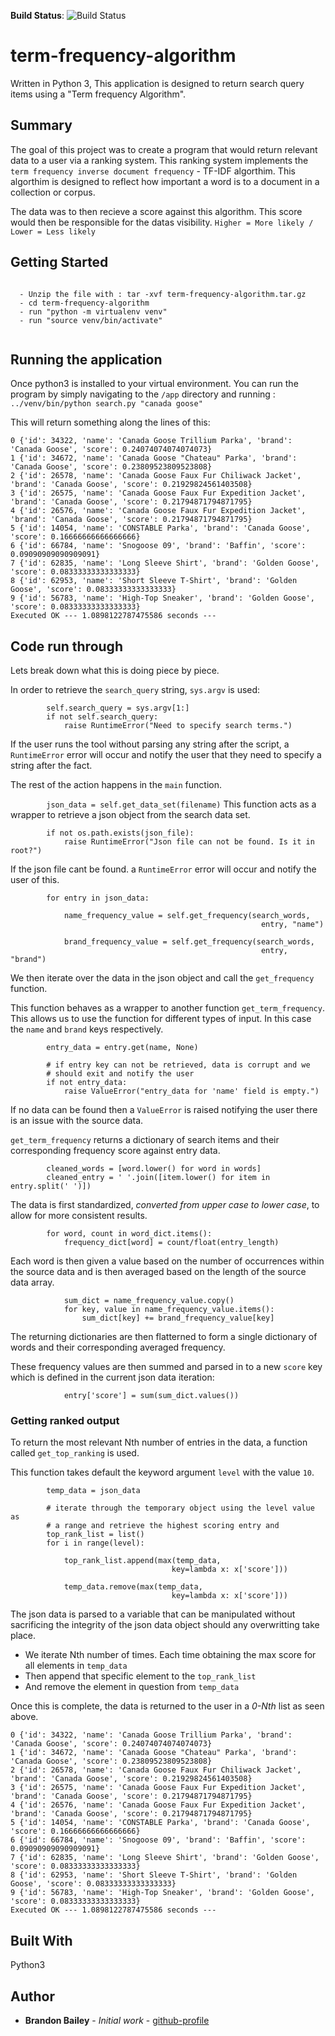 **Build Status**: ![Build Status](https://github.com/brandon-kyle-bailey/repo-badges/blob/master/svg/build-passing.svg)

# term-frequency-algorithm

Written in Python 3, This application is designed to return search query items using a "Term frequency Algorithm".

## Summary

The goal of this project was to create a program that would return relevant data to a user via a ranking system.
This ranking system implements the `term frequency inverse document frequency` - TF-IDF algorthim. This algorthim
is designed to reflect how important a word is to a document in a collection or corpus.

The data was to then recieve a score against this algorithm. This score would then be
responsible for the datas visibility. `Higher = More likely / Lower = Less likely`

## Getting Started

```

  - Unzip the file with : tar -xvf term-frequency-algorithm.tar.gz
  - cd term-frequency-algorithm
  - run "python -m virtualenv venv"
  - run "source venv/bin/activate"
  
```
## Running the application

Once python3 is installed to your virtual environment. You can run the program by simply
navigating to the `/app` directory and running : `../venv/bin/python search.py "canada goose"`

This will return something along the lines of this:

```
0 {'id': 34322, 'name': 'Canada Goose Trillium Parka', 'brand': 'Canada Goose', 'score': 0.24074074074074073}
1 {'id': 34672, 'name': 'Canada Goose "Chateau" Parka', 'brand': 'Canada Goose', 'score': 0.23809523809523808}
2 {'id': 26578, 'name': 'Canada Goose Faux Fur Chiliwack Jacket', 'brand': 'Canada Goose', 'score': 0.21929824561403508}
3 {'id': 26575, 'name': 'Canada Goose Faux Fur Expedition Jacket', 'brand': 'Canada Goose', 'score': 0.21794871794871795}
4 {'id': 26576, 'name': 'Canada Goose Faux Fur Expedition Jacket', 'brand': 'Canada Goose', 'score': 0.21794871794871795}
5 {'id': 14054, 'name': 'CONSTABLE Parka', 'brand': 'Canada Goose', 'score': 0.16666666666666666}
6 {'id': 66784, 'name': 'Snogoose 09', 'brand': 'Baffin', 'score': 0.09090909090909091}
7 {'id': 62835, 'name': 'Long Sleeve Shirt', 'brand': 'Golden Goose', 'score': 0.08333333333333333}
8 {'id': 62953, 'name': 'Short Sleeve T-Shirt', 'brand': 'Golden Goose', 'score': 0.08333333333333333}
9 {'id': 56783, 'name': 'High-Top Sneaker', 'brand': 'Golden Goose', 'score': 0.08333333333333333}
Executed OK --- 1.0898122787475586 seconds ---
```

## Code run through

Lets break down what this is doing piece by piece.

In order to retrieve the `search_query` string, `sys.argv` is used:

```
        self.search_query = sys.argv[1:]
        if not self.search_query:
            raise RuntimeError("Need to specify search terms.")

```
If the user runs the tool without parsing any string after the script, a `RuntimeError` error will occur and notify the user that they
need to specify a string after the fact.

The rest of the action happens in the `main` function.

`        json_data = self.get_data_set(filename)`
This function acts as a wrapper to retrieve a json object from the search data set.

```
        if not os.path.exists(json_file):
            raise RuntimeError("Json file can not be found. Is it in root?")

```
If the json file cant be found. a `RuntimeError` error will occur and notify the user of this.

```
        for entry in json_data:

            name_frequency_value = self.get_frequency(search_words,
                                                        entry, "name")

            brand_frequency_value = self.get_frequency(search_words,
                                                        entry, "brand")

```
We then iterate over the data in the json object and call the `get_frequency` function.

This function behaves as a wrapper to another function `get_term_frequency`. This allows us to use the function for different types of input. In this case the `name` and `brand` keys respectively.

```
        entry_data = entry.get(name, None)

        # if entry key can not be retrieved, data is corrupt and we
        # should exit and notify the user
        if not entry_data:
            raise ValueError("entry_data for 'name' field is empty.")

```
If no data can be found then a `ValueError` is raised notifying the user there is an issue with the source data.

`get_term_frequency` returns a dictionary of search items
and their corresponding frequency score against entry data.

```
        cleaned_words = [word.lower() for word in words]
        cleaned_entry = ' '.join([item.lower() for item in entry.split(' ')])

```
The data is first standardized, *converted from upper case to lower case*, to allow for more consistent results.

```
        for word, count in word_dict.items():
            frequency_dict[word] = count/float(entry_length)

```
Each word is then given a value based on the number of occurrences within the source data and is then averaged based on the length of the source data array.

```
            sum_dict = name_frequency_value.copy()
            for key, value in name_frequency_value.items():
                sum_dict[key] += brand_frequency_value[key]
```
The returning dictionaries are then flatterned to form a single dictionary of words and their corresponding averaged frequency.

These frequency values are then summed and parsed in to a new `score` key which is defined in the current json data iteration:

`            entry['score'] = sum(sum_dict.values())`

### Getting ranked output

To return the most relevant Nth number of entries in the data, a function called `get_top_ranking` is used.

This function takes default the keyword argument `level` with the value `10`.

```
        temp_data = json_data

        # iterate through the temporary object using the level value as
        # a range and retrieve the highest scoring entry and
        top_rank_list = list()
        for i in range(level):

            top_rank_list.append(max(temp_data,
                                    key=lambda x: x['score']))

            temp_data.remove(max(temp_data,
                                    key=lambda x: x['score']))
```

The json data is parsed to a variable that can be manipulated without sacrificing the integrity of the json data object should any overwritting take place.

- We iterate Nth number of times. Each time obtaining the max score for all elements in `temp_data`
- Then append that specific element to the `top_rank_list`
- And remove the element in question from `temp_data`

Once this is complete, the data is returned to the user in a *0-Nth* list as seen above.

```
0 {'id': 34322, 'name': 'Canada Goose Trillium Parka', 'brand': 'Canada Goose', 'score': 0.24074074074074073}
1 {'id': 34672, 'name': 'Canada Goose "Chateau" Parka', 'brand': 'Canada Goose', 'score': 0.23809523809523808}
2 {'id': 26578, 'name': 'Canada Goose Faux Fur Chiliwack Jacket', 'brand': 'Canada Goose', 'score': 0.21929824561403508}
3 {'id': 26575, 'name': 'Canada Goose Faux Fur Expedition Jacket', 'brand': 'Canada Goose', 'score': 0.21794871794871795}
4 {'id': 26576, 'name': 'Canada Goose Faux Fur Expedition Jacket', 'brand': 'Canada Goose', 'score': 0.21794871794871795}
5 {'id': 14054, 'name': 'CONSTABLE Parka', 'brand': 'Canada Goose', 'score': 0.16666666666666666}
6 {'id': 66784, 'name': 'Snogoose 09', 'brand': 'Baffin', 'score': 0.09090909090909091}
7 {'id': 62835, 'name': 'Long Sleeve Shirt', 'brand': 'Golden Goose', 'score': 0.08333333333333333}
8 {'id': 62953, 'name': 'Short Sleeve T-Shirt', 'brand': 'Golden Goose', 'score': 0.08333333333333333}
9 {'id': 56783, 'name': 'High-Top Sneaker', 'brand': 'Golden Goose', 'score': 0.08333333333333333}
Executed OK --- 1.0898122787475586 seconds ---
```

## Built With

Python3

## Author

* **Brandon Bailey** - *Initial work* - [github-profile](https://github.com/brandon-kyle-bailey)
